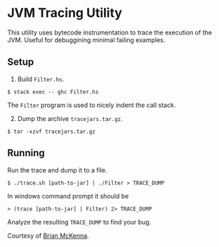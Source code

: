 # JVM Tracing Utility

This utility uses bytecode instrumentation to trace the execution of the JVM. Useful for debuggining minimal failing examples.

## Setup

1. Build `Filter.hs`.

  ``` $ stack exec -- ghc Filter.hs ```

  The `Filter` program is used to nicely indent the call stack.

2. Dump the archive `tracejars.tar.gz`.

  ``` $ tar -xzvf tracejars.tar.gz ```

## Running

Run the trace and dump it to a file.

```
$ ./trace.sh [path-to-jar] | ./Filter > TRACE_DUMP
```

In windows command prompt it should be

```
> (trace [path-to-jar] | Filter) 2> TRACE_DUMP
```

Analyze the resulting `TRACE_DUMP` to find your bug.

Courtesy of [Brian McKenna](https://github.com/puffnfresh).
